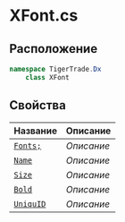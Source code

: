 
# XFont.cs
## Расположение
```csharp
namespace TigerTrade.Dx  
    class XFont
```

## Свойства
| Название | Описание |
| --- | --- |
| [`Fonts;`](./svoistva/Fonts;.md) | *Описание* |
| [`Name`](./svoistva/Name.md) | *Описание* |
| [`Size`](./svoistva/Size.md) | *Описание* |
| [`Bold`](./svoistva/Bold.md) | *Описание* |
| [`UniquID`](./svoistva/UniquID.md) | *Описание* |
